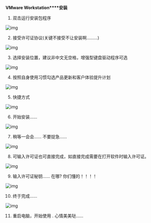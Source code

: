 **VMware Workstation****安装**

1)   双击运行安装包程序

![img](https://sumomoriaty.oss-cn-beijing.aliyuncs.com/1585659579026-9b0acbf6-4763-48e2-8ca4-a434ab3a887f.png)

2)    接受许可证协议(关键不接受不让安装啊………)

![img](https://sumomoriaty.oss-cn-beijing.aliyuncs.com/1585659579158-b979cfab-c647-47b9-8868-e11f773d78a5.png)

3)    选择安装位置，建议非中文无空格，增强型键盘驱动程序可选

![img](https://sumomoriaty.oss-cn-beijing.aliyuncs.com/1585659579275-f8dee18e-661f-42b5-a4f8-56ee2725610f.png)

4)    按照自身使用习惯勾选产品更新和客户体验提升计划

![img](https://sumomoriaty.oss-cn-beijing.aliyuncs.com/1585659579396-1a4ff488-1204-46d0-b745-4913750f9131.png)

5)    快捷方式

![img](https://sumomoriaty.oss-cn-beijing.aliyuncs.com/1585659579518-75a8ea11-2cf6-486c-89b8-02e7144e63a9.png)

6)    开始安装……

![img](https://sumomoriaty.oss-cn-beijing.aliyuncs.com/1585659579671-29be5a84-76d8-4591-9eaa-0b4ad08459c3.png)

7)    稍等一会会…… 不要捉急……

![img](https://sumomoriaty.oss-cn-beijing.aliyuncs.com/1585659579790-386c16e9-ebef-4c2a-bbbb-a8b7c331c5ba.png)

8)    可输入许可证也可直接完成，如直接完成需要在打开软件时输入许可证。

![img](https://sumomoriaty.oss-cn-beijing.aliyuncs.com/1585659579946-b2adfd2d-c21a-4474-9f69-087bdb420302.png)

9)    输入许可证秘钥…… 在哪? 你们懂的！！！！

![img](https://sumomoriaty.oss-cn-beijing.aliyuncs.com/1585659580051-4b679f0d-670d-4049-abb4-181b38ee7dd7.png)

10)   终于完成……

![img](https://sumomoriaty.oss-cn-beijing.aliyuncs.com/1585659580165-6b22e2b3-357f-4c2a-98c4-45b12ef1bd1d.png)

11)  重启电脑，开始使用 . 心情美美哒……

 